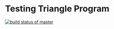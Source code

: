 # Testing Triangle Program
[![build status of master](https://travis-ci.org/Jhector10/TestingTriangleProgram.svg?branch=master)](https://travis-ci.org/Jhector10/TestingTriangleProgram)
